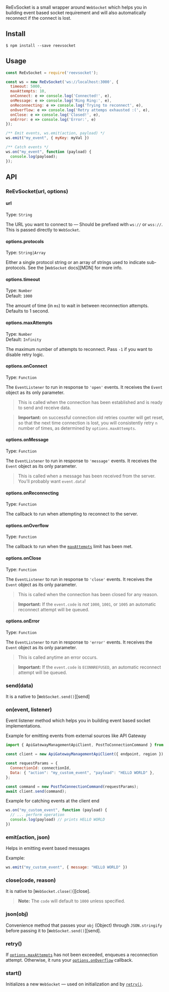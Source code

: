 ReEvSocket is a small wrapper around `WebSocket` which helps you in building event based socket requirement and will also automatically reconnect if the connect is lost.

## Install

```
$ npm install --save reevsocket
```

## Usage
```js
const ReEvSocket = require('reevsocket');

const ws = new ReEvSocket('ws://localhost:3000', {
  timeout: 5000,
  maxAttempts: 10,
  onConnect: e => console.log('Connected!', e),
  onMessage: e => console.log('Ring Ring:', e),
  onReconnecting: e => console.log('Trying to reconnect', e),
  onOverflow: e => console.log('Retry attemps exhausted :(', e),
  onClose: e => console.log('Closed!', e),
  onError: e => console.log('Error:', e)
});

/** Emit events, ws.emit(action, payload) */
ws.emit("my_event", { myKey: myVal })

/** Catch events */
ws.on("my_event", function (payload) {
  console.log(payload);   
});
```

## API

### ReEvSocket(url, options)

#### url
Type: `String`

The URL you want to connect to &mdash; Should be prefixed with `ws://` or `wss://`. This is passed directly to `WebSocket`.

#### options.protocols
Type: `String|Array`

Either a single protocol string or an array of strings used to indicate sub-protocols. See the [`WebSocket` docs][MDN] for more info.

#### options.timeout
Type: `Number`<br>
Default: `1000`

The amount of time (in `ms`) to wait in between reconnection attempts. Defaults to 1 second.

#### options.maxAttempts
Type: `Number`<br>
Default: `Infinity`

The maximum number of attempts to reconnect. Pass `-1` if you want to disable retry logic.

#### options.onConnect
Type: `Function`

The `EventListener` to run in response to `'open'` events. It receives the `Event` object as its only parameter.

> This is called when the connection has been established and is ready to send and receive data.

> **Important:** on successful connection old retries counter will get reset, so that the next time connection is lost, you will consistently retry `n` number of times, as determined by `options.maxAttempts`.

#### options.onMessage
Type: `Function`

The `EventListener` to run in response to `'message'` events. It receives the `Event` object as its only parameter.

> This is called when a message has been received from the server. You'll probably want `event.data`!

#### options.onReconnecting
Type: `Function`

The callback to run when attempting to reconnect to the server.

#### options.onOverflow
Type: `Function`

The callback to run when the [`maxAttempts`](#optionsmaxattempts) limit has been met.

#### options.onClose
Type: `Function`

The `EventListener` to run in response to `'close'` events. It receives the `Event` object as its only parameter.

> This is called when the connection has been closed for any reason.

> **Important:** If the `event.code` is _not_ `1000`, `1001`, or `1005` an automatic reconnect attempt will be queued.

#### options.onError
Type: `Function`

The `EventListener` to run in response to `'error'` events. It receives the `Event` object as its only parameter.

> This is called anytime an error occurs.

> **Important:** If the `event.code` is `ECONNREFUSED`, an automatic reconnect attempt will be queued.

### send(data)

It is a native to [`WebSocket.send()`][send]

### on(event, listener)

Event listener method which helps you in building event based socket implementations.

Example for emitting events from external sources like API Gateway
```js
import { ApiGatewayManagementApiClient, PostToConnectionCommand } from "@aws-sdk/client-apigatewaymanagementapi";

const client = new ApiGatewayManagementApiClient({ endpoint, region });

const requestParams = {
  ConnectionId: connectionId,
  Data: { "action": "my_custom_event", "payload": "HELLO WORLD" },
};

const command = new PostToConnectionCommand(requestParams);
await client.send(command);
```

Example for catching events at the client end
```js
ws.on("my_custom_event", function (payload) { 
  // ... perform operation
  console.log(payload) // prints HELLO WORLD
})
```

### emit(action, json)

Helps in emitting event based messages

Example:
```js
ws.emit("my_custom_event", { message: "HELLO WORLD" })
```

### close(code, reason)

It is native to [`WebSocket.close()`][close].

> **Note:** The `code` will default to `1000` unless specified.

### json(obj)

Convenience method that passes your `obj` (Object) through `JSON.stringify` before passing it to [`WebSocket.send()`][send].

### retry()

If [`options.maxAttempts`](#optionsmaxattempts) has not been exceeded, enqueues a reconnection attempt. Otherwise, it runs your [`options.onOverflow`](#optionsonoverflow) callback.

### start()

Initializes a new `WebSocket` &mdash; used on initialization and by [`retry()`](#retry).
